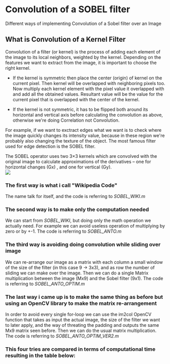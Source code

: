 # Convolution of a SOBEL filter
Different ways of implementing Convolution of a Sobel filter over an Image
## What is Convolution of a Kernel Filter
Convolution of a filter (or kernel) is the process of adding each element of the image to its local neighbors, weighted by the kernel.
Depending on the features we want to extract from the image, it is important to choose the right kernel. 

- If the kernel is symmetric then place the center (origin) of kernel on the current pixel. Then kernel will be overlapped with neighboring pixels too. Now multiply each kernel element with the pixel value it overlapped with and add all the obtained values. Resultant value will be the value for the current pixel that is overlapped with the center of the kernel.

- If the kernel is not symmetric, it has to be flipped both around its horizontal and vertical axis before calculating the convolution as above, otherwise we're doing Correlation not Convolution.

For example, if we want to exctract edges what we want is to check where the image quickly changes its intensity value, because in these region we're probably also changing the texture of the object. The most famous filter used for edge detection is the SOBEL filter.

The SOBEL operator uses two 3×3 kernels which are convolved with the original image to calculate approximations of the derivatives – one for horizontal changes (Gx) , and one for vertical (Gy).
\
<img src="https://nrsyed.com/wp-content/uploads/2018/08/sobel_G-230x300.png"/>

### The first way is what i call "Wikipedia Code"
The name talk for itself, and the code is referring to *SOBEL_WIKI.m*
### The second way is to make only the computation needed
We can start from *SOBEL_WIKI*, but doing only the math operation we actually need. For example we can avoid useless operation of multiplying by zero or by +-1. The code is referring to *SOBEL_ANTO.m*
### The third way is avoiding doing convolution while sliding over image
We can re-arrange our image as a matrix with each column a small window of the size of the filter (in this case 9 -> 3x3), and as row the number of sliding we can make over the image. Then we can do a single Matrix multiplication between the image (Mx9) and the Sobel filter (9x1). The code is referring to *SOBEL_ANTO_OPTIM.m*
### The last way i came up is to make the same thing as before but using an OpenCV library to make the matrix re-arrangement
 In order to avoid every single for-loop we can use the im2col OpenCV function that takes as input the actual image, the size of the filter we want to later apply, and the way of threating the padding and outputs the same Mx9 matrix seen before. Then we can do the usual matrix multiplication. The code is referring to *SOBEL_ANTO_OPTIM_VER2.m*
 ### This four tries are compared in terms of computational time resulting in the table below:

